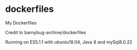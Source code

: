 # dockerfiles
My Dockerfiles

Credit to barnybug-archive/dockerfiles

Running on ES5.1.1 with ubuntu18.04, Java 8 and mySql8.0.22
